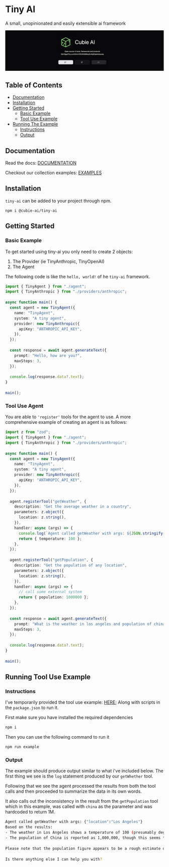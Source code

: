 # Tiny AI

A small, unopinionated and easily extensible ai framework

![Cubie](https://github.com/Cubie-AI/tiny-ai/blob/main/publicMedia.png?raw=true)

## Table of Contents

- [Documentation](#documentation)
- [Installation](#installation)
- [Getting Started](#getting-started)
  - [Basic Example](#basic-example)
  - [Tool Use Example](#tool-use-agent)
- [Running The Example](#running-tool-use-example)
  - [Instructions](#instructions)
  - [Output](#output)

## Documentation

Read the docs: [DOCUMENTATION](https://cubie-ai.github.io/tiny-ai/)

Checkout our collection examples: [EXAMPLES](https://github.com/Cubie-AI/tiny-ai-examples)

## Installation

`tiny-ai` can be added to your project through npm.

```
npm i @cubie-ai/tiny-ai
```

## Getting Started

### Basic Example

To get started using tiny-ai you only need to create 2 objects:

1. The Provider (ie TinyAnthropic, TinyOpenAI)
2. The Agent

The following code is like the `hello, world!` of he `tiny-ai` framework.

```typescript
import { TinyAgent } from "./agent";
import { TinyAnthropic } from "./providers/anthropic";

async function main() {
  const agent = new TinyAgent({
    name: "TinyAgent",
    system: "A tiny agent",
    provider: new TinyAnthropic({
      apiKey: "ANTHROPIC_API_KEY",
    }),
  });

  const response = await agent.generateText({
    prompt: "Hello, how are you?",
    maxSteps: 3,
  });

  console.log(response.data?.text);
}

main();
```

### Tool Use Agent

You are able to `'register'` tools for the agent to use. A more comprehensive example of creating an agent is as follows:

```typescript
import z from "zod";
import { TinyAgent } from "./agent";
import { TinyAnthropic } from "./providers/anthropic";

async function main() {
  const agent = new TinyAgent({
    name: "TinyAgent",
    system: "A tiny agent",
    provider: new TinyAnthropic({
      apiKey: "ANTHROPIC_API_KEY",
    }),
  });

  agent.registerTool("getWeather", {
    description: "Get the average weather in a country",
    parameters: z.object({
      location: z.string(),
    }),
    handler: async (args) => {
      console.log(`Agent called getWeather with args: ${JSON.stringify(args)}`);
      return { temperature: 100 };
    },
  });

  agent.registerTool("getPopulation", {
    description: "Get the population of any location",
    parameters: z.object({
      location: z.string(),
    }),
    handler: async (args) => {
      // call some external system
      return { population: 1000000 };
    },
  });

  const response = await agent.generateText({
    prompt: "What is the weather in los angeles and population of china?",
    maxSteps: 3,
  });

  console.log(response.data?.text);
}

main();
```

## Running Tool Use Example

### Instructions

I've temporarily provided the tool use example: [HERE](/src/example.ts);
Along with scripts in the `package.json` to run it.

First make sure you have installed the required dependencies

```bash
npm i
```

Then you can use the following command to run it

```bash
npm run example
```

### Output

The example should produce output similar to what i've included below.
The first thing we see is the `log` statement produced by our `getWhether` tool.

Following that we see the agent processed the results from both the tool calls and then proceeded to summarize the data in its own words.

It also calls out the inconsistency in the result from the `getPopulation` tool which in this example, was called with `china` as the parameter and was hardcoded to return 1M.

```bash
Agent called getWeather with args: {"location":"Los Angeles"}
Based on the results:
- The weather in Los Angeles shows a temperature of 100 (presumably degrees Fahrenheit), which is quite hot.
- The population of China is reported as 1,000,000, though this seems to be a simplified or placeholder number and may not reflect the actual current population.

Please note that the population figure appears to be a rough estimate or placeholder, and the actual population of China is much higher (around 1.4 billion as of recent estimates).

Is there anything else I can help you with?
```
